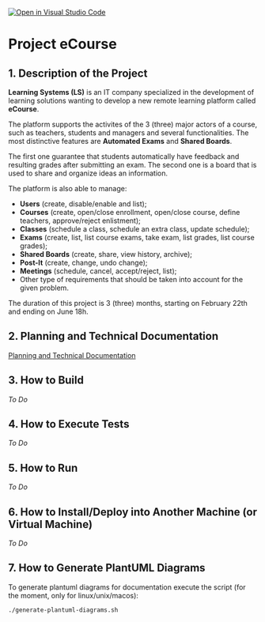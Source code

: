 [![Open in Visual Studio Code](https://classroom.github.com/assets/open-in-vscode-c66648af7eb3fe8bc4f294546bfd86ef473780cde1dea487d3c4ff354943c9ae.svg)](https://classroom.github.com/online_ide?assignment_repo_id=10488123&assignment_repo_type=AssignmentRepo)
# Project eCourse

## 1. Description of the Project

**Learning Systems (LS)** is an IT company specialized in the development of learning solutions wanting to develop a new remote learning platform called **eCourse**. 

The platform supports the activites of the 3 (three) major actors of a course, such as teachers, students and managers and several functionalities. The most distinctive features are **Automated Exams** and **Shared Boards**.

The first one guarantee that students automatically have feedback and resulting grades after submitting an exam. The second one is a board that is used to share and organize ideas an information.

The platform is also able to manage:
- **Users** (create, disable/enable and list);
- **Courses** (create, open/close enrollment, open/close course, define teachers, approve/reject enlistment);
- **Classes** (schedule a class, schedule an extra class, update schedule);
- **Exams** (create, list, list course exams, take exam, list grades, list course grades);
- **Shared Boards** (create, share, view history, archive);
- **Post-It** (create, change, undo change);
- **Meetings** (schedule, cancel, accept/reject, list);
- Other type of requirements that should be taken into account for the given problem.

The duration of this project is 3 (three) months, starting on February 22th and ending on June 18h.

## 2. Planning and Technical Documentation

[Planning and Technical Documentation](docs/readme.md)

## 3. How to Build

*To Do*

## 4. How to Execute Tests

*To Do*

## 5. How to Run

*To Do*

## 6. How to Install/Deploy into Another Machine (or Virtual Machine)

*To Do*

## 7. How to Generate PlantUML Diagrams

To generate plantuml diagrams for documentation execute the script (for the moment, only for linux/unix/macos):

    ./generate-plantuml-diagrams.sh


